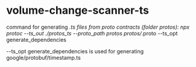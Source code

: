 # volume-change-scanner-ts

command for generating *.ts files from proto contracts (folder protos):
npx protoc --ts_out ./protos_ts --proto_path protos protos/*.proto --ts_opt generate_dependencies

--ts_opt generate_dependencies is used for generating google/protobuf/timestamp.ts